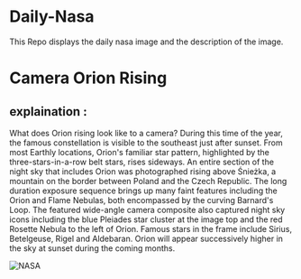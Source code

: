 # Daily-Nasa

This Repo displays the daily nasa image and the description of the image.

<!--NASA-->
# Camera Orion Rising
## explaination :

What does Orion rising look like to a camera? During this time of the year, the famous constellation is visible to the southeast just after sunset. From most Earthly locations, Orion's familiar star pattern, highlighted by the three-stars-in-a-row belt stars, rises sideways. An entire section of the night sky that includes Orion was photographed rising above Śnieżka, a mountain on the border between Poland and the Czech Republic.  The long duration exposure sequence brings up many faint features including the Orion and Flame Nebulas, both encompassed by the curving Barnard's Loop. The featured wide-angle camera composite also captured night sky icons including the blue Pleiades star cluster at the image top and the red Rosette Nebula to the left of Orion. Famous stars in the frame include Sirius, Betelgeuse, Rigel and Aldebaran. Orion will appear successively higher in the sky at sunset during the coming months.

![NASA](https://apod.nasa.gov/apod/image/2401/OrionRising_Slipko_960.jpg)
<!--/NASA-->